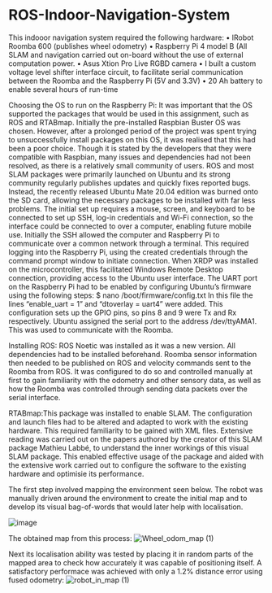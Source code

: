 # ROS-Indoor-Navigation-System
This indooor navigation system required the following hardware:
• IRobot Roomba 600 (publishes wheel odometry)
• Raspberry Pi 4 model B (All SLAM and navigation carried out on-board without the use of external computation power.
• Asus Xtion Pro Live RGBD camera
• I built a custom voltage level shifter interface circuit, to facilitate serial communication between the Roomba and the Raspberry Pi (5V and 3.3V)
• 20 Ah battery to enable several hours of run-time

Choosing the OS to run on the Raspberry Pi:
It was important that the OS supported the packages that would 
be used in this assignment, such as ROS and RTABmap. Initially the pre-installed Raspbian Buster OS
was chosen. However, after a prolonged period of the project was spent trying to unsuccessfully
install packages on this OS, it was realised that this had been a poor choice.
Though it is stated by the developers that they were compatible with Raspbian, many issues and dependencies had not 
been resolved, as there is a relatively small community of users. ROS and most SLAM packages were 
primarily launched on Ubuntu and its strong community regularly publishes updates and quickly 
fixes reported bugs. Instead, the recently released Ubuntu Mate 20.04 edition was burned onto the 
SD card, allowing the necessary packages to be installed with far less problems.
The initial set up requires a mouse, screen, and keyboard to 
be connected to set up SSH, log-in credentials and Wi-Fi connection, so the interface could be 
connected to over a computer, enabling future mobile use. Initially the SSH allowed the computer 
and Raspberry Pi to communicate over a common network through a terminal. This required logging 
into the Raspberry Pi, using the created credentials through the command prompt window to 
initiate connection. When XRDP was installed on the microcontroller, this facilitated Windows 
Remote Desktop connection, providing access to the Ubuntu user interface. The UART port on the 
Raspberry Pi had to be enabled by configuring Ubuntu’s firmware using the following steps:
$ nano /boot/firmware/config.txt
In this file the lines “enable_uart = 1” and “dtoverlay = uart4” were added. This configuration sets up 
the GPIO pins, so pins 8 and 9 were Tx and Rx respectively. Ubuntu assigned the serial port to the 
address /dev/ttyAMA1. This was used to communicate with the Roomba.

Installing ROS:
ROS Noetic was installed as it was a new version. All dependencies had to be installed beforehand. Roomba sensor information then needed to be published on ROS and velocity commands sent to the Roomba from ROS. It was configured to do so and controlled manually at first to gain familiarity with the odometry and other sensory data, as well as how the Roomba was controlled through sending data packets over the serial interface.

RTABmap:This package was installed to enable SLAM. The configuration and launch files had to be altered and adapted to work with the existing hardware. This required familiarity to be gained with XML files. Extensive reading was carried out on the papers authored by the creator of this SLAM package ‪Mathieu Labbé, to understand the inner workings of this visual SLAM package. This enabled effective usage of the package and aided with the extensive work carried out to configure the software to the existing hardware and optimisie its performance.

The first step involved mapping the environment seen below. The robot was manually driven around the environment to create the initial map and to develop its visual bag-of-words that would later help with localisation.
 
![image](https://user-images.githubusercontent.com/86829520/151217551-51ed2990-78cd-410c-a529-1bdd8cb1fb44.png)

The obtained map from this process:
![Wheel_odom_map (1)](https://user-images.githubusercontent.com/86829520/151218846-9ce25291-2f7c-425d-9dfa-ccd7ab473cee.png)

Next its localisation ability was tested by placing it in random parts of the mapped area to check how accurately it was capable of positioning itself. A satisfactory performace was achieved with only a 1.2% distance error using fused odometry:
![robot_in_map (1)](https://user-images.githubusercontent.com/86829520/151371823-42423dc4-1a7e-4ee7-91de-f08102cf2ce3.png)




